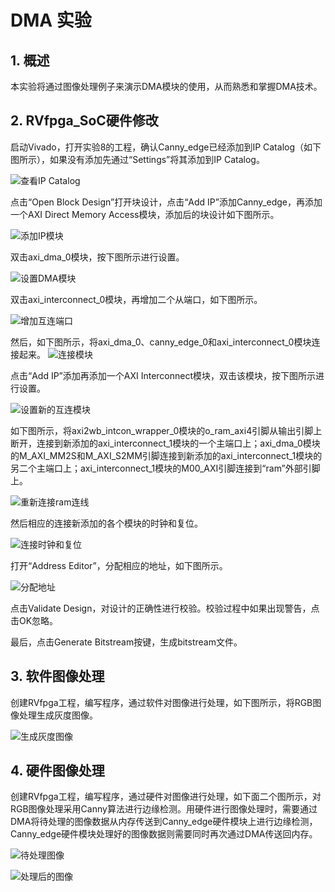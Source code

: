 # DMA 实验

## 1. 概述
本实验将通过图像处理例子来演示DMA模块的使用，从而熟悉和掌握DMA技术。

## 2. RVfpga_SoC硬件修改
启动Vivado，打开实验8的工程，确认Canny_edge已经添加到IP Catalog（如下图所示），如果没有添加先通过“Settings”将其添加到IP Catalog。

![查看IP Catalog](image_2022012201.png)

点击“Open Block Design”打开块设计，点击“Add IP”添加Canny_edge，再添加一个AXI Direct Memory Access模块，添加后的块设计如下图所示。

![添加IP模块](image_2022012202.png)

双击axi_dma_0模块，按下图所示进行设置。

![设置DMA模块](image_2022012203.png)

双击axi_interconnect_0模块，再增加二个从端口，如下图所示。

![增加互连端口](image_2022012204.png)

然后，如下图所示，将axi_dma_0、canny_edge_0和axi_interconnect_0模块连接起来。
![连接模块](image_2022012205.png)

点击“Add IP”添加再添加一个AXI Interconnect模块，双击该模块，按下图所示进行设置。

![设置新的互连模块](image_2022012206.png)

如下图所示，将axi2wb_intcon_wrapper_0模块的o_ram_axi4引脚从输出引脚上断开，连接到新添加的axi_interconnect_1模块的一个主端口上；axi_dma_0模块的M_AXI_MM2S和M_AXI_S2MM引脚连接到新添加的axi_interconnect_1模块的另二个主端口上；axi_interconnect_1模块的M00_AXI引脚连接到“ram”外部引脚上。

![重新连接ram连线](image_2022012207.png)

然后相应的连接新添加的各个模块的时钟和复位。

![连接时钟和复位](image_2022012208.png)

打开“Address Editor”，分配相应的地址，如下图所示。

![分配地址](image_2022012209.png)

点击Validate Design，对设计的正确性进行校验。校验过程中如果出现警告，点击OK忽略。

最后，点击Generate Bitstream按键，生成bitstream文件。

## 3. 软件图像处理
创建RVfpga工程，编写程序，通过软件对图像进行处理，如下图所示，将RGB图像处理生成灰度图像。

![生成灰度图像](image_2022012210.png)

## 4. 硬件图像处理
创建RVfpga工程，编写程序，通过硬件对图像进行处理，如下面二个图所示，对RGB图像处理采用Canny算法进行边缘检测。用硬件进行图像处理时，需要通过DMA将待处理的图像数据从内存传送到Canny_edge硬件模块上进行边缘检测，Canny_edge硬件模块处理好的图像数据则需要同时再次通过DMA传送回内存。

![待处理图像](image_2022012211.png)

![处理后的图像](image_2022012212.png)




